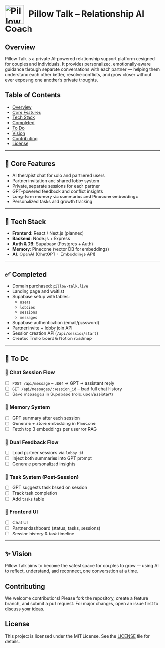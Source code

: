 # <img src="https://raw.githubusercontent.com/your-org/pillowtalk/main/assets/logo.png" alt="Pillowtalk Logo" width="60" style="vertical-align:middle; margin-right:10px;"/> Pillow Talk – Relationship AI Coach

## Overview
Pillow Talk is a private AI-powered relationship support platform designed for couples and individuals. It provides personalized, emotionally-aware guidance through separate conversations with each partner — helping them understand each other better, resolve conflicts, and grow closer without ever exposing one another’s private thoughts.

## Table of Contents
- [Overview](#overview)
- [Core Features](#-core-features)
- [Tech Stack](#-tech-stack)
- [Completed](#-completed)
- [To Do](#-to-do)
- [Vision](#-vision)
- [Contributing](#contributing)
- [License](#license)

---

## 🧠 Core Features
- AI therapist chat for solo and partnered users
- Partner invitation and shared lobby system
- Private, separate sessions for each partner
- GPT-powered feedback and conflict insights
- Long-term memory via summaries and Pinecone embeddings
- Personalized tasks and growth tracking

---

## 🧱 Tech Stack
- **Frontend**: React / Next.js (planned)
- **Backend**: Node.js + Express
- **Auth & DB**: Supabase (Postgres + Auth)
- **Memory**: Pinecone (vector DB for embeddings)
- **AI**: OpenAI (ChatGPT + Embeddings API)

---

## ✅ Completed
- Domain purchased: `pillow-talk.live`
- Landing page and waitlist
- Supabase setup with tables:
  - `users`
  - `lobbies`
  - `sessions`
  - `messages`
- Supabase authentication (email/password)
- Partner invite + lobby join API
- Session creation API (`/api/session/start`)
- Created Trello board & Notion roadmap

---

## 🚧 To Do
### 🔹 Chat Session Flow
- [ ] `POST /api/message` – user → GPT → assistant reply
- [ ] `GET /api/messages/:session_id` – load full chat history
- [ ] Save messages in Supabase (role: user/assistant)

### 🔹 Memory System
- [ ] GPT summary after each session
- [ ] Generate + store embedding in Pinecone
- [ ] Fetch top 3 embeddings per user for RAG

### 🔹 Dual Feedback Flow
- [ ] Load partner sessions via `lobby_id`
- [ ] Inject both summaries into GPT prompt
- [ ] Generate personalized insights

### 🔹 Task System (Post-Session)
- [ ] GPT suggests task based on session
- [ ] Track task completion
- [ ] Add `tasks` table

### 🔹 Frontend UI
- [ ] Chat UI
- [ ] Partner dashboard (status, tasks, sessions)
- [ ] Session history & task timeline

---

## ✨ Vision
Pillow Talk aims to become the safest space for couples to grow — using AI to reflect, understand, and reconnect, one conversation at a time.

## Contributing
We welcome contributions! Please fork the repository, create a feature branch, and submit a pull request. For major changes, open an issue first to discuss your ideas.

## License
This project is licensed under the MIT License. See the [LICENSE](LICENSE) file for details.